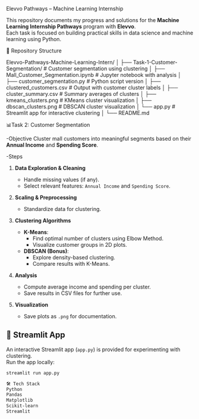 Elevvo Pathways – Machine Learning Internship  

This repository documents my progress and solutions for the **Machine Learning Internship Pathways** program with **Elevvo**.  
Each task is focused on building practical skills in data science and machine learning using Python.  

📂 Repository Structure

Elevvo-Pathways-Machine-Learning-Intern/
│
├── Task-1-Customer-Segmentation/ # Customer segmentation using clustering
│ ├── Mall_Customer_Segmentation.ipynb # Jupyter notebook with analysis
│ ├── customer_segmentation.py # Python script version
│ ├── clustered_customers.csv # Output with customer cluster labels
│ ├── cluster_summary.csv # Summary averages of clusters
│ ├── kmeans_clusters.png # KMeans cluster visualization
│ ├── dbscan_clusters.png # DBSCAN cluster visualization
│ └── app.py # Streamlit app for interactive clustering
│
└── README.md

📊Task 2: Customer Segmentation  

-Objective
Cluster mall customers into meaningful segments based on their **Annual Income** and **Spending Score**.  

-Steps
1. **Data Exploration & Cleaning**  
   - Handle missing values (if any).  
   - Select relevant features: `Annual Income` and `Spending Score`.  

2. **Scaling & Preprocessing**  
   - Standardize data for clustering.  

3. **Clustering Algorithms**  
   - **K-Means**:  
     - Find optimal number of clusters using Elbow Method.  
     - Visualize customer groups in 2D plots.  
   - **DBSCAN (Bonus)**:  
     - Explore density-based clustering.  
     - Compare results with K-Means.  

4. **Analysis**  
   - Compute average income and spending per cluster.  
   - Save results in CSV files for further use.  

5. **Visualization**  
   - Save plots as `.png` for documentation.  

## 🚀 Streamlit App  

An interactive Streamlit app (`app.py`) is provided for experimenting with clustering.  
Run the app locally:  
```bash
streamlit run app.py

🛠️ Tech Stack
Python
Pandas
Matplotlib
Scikit-learn
Streamlit
